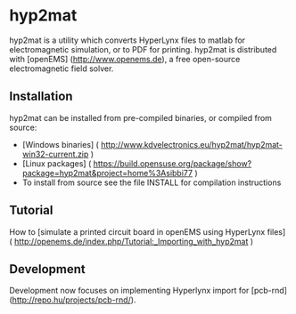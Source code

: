 # hyp2mat

hyp2mat is a utility which converts HyperLynx files to matlab for electromagnetic simulation, or to PDF for printing.
hyp2mat is distributed with [openEMS] (http://www.openems.de), a free open-source electromagnetic field solver.

## Installation

hyp2mat can be installed from pre-compiled binaries, or compiled from source:

* [Windows binaries] ( http://www.kdvelectronics.eu/hyp2mat/hyp2mat-win32-current.zip )
* [Linux packages] ( https://build.opensuse.org/package/show?package=hyp2mat&project=home%3Asibbi77 )
* To install from source see the file INSTALL for compilation instructions

## Tutorial

How to [simulate a printed circuit board in openEMS using HyperLynx files] ( http://openems.de/index.php/Tutorial:_Importing_with_hyp2mat ) 

## Development

Development now focuses on implementing Hyperlynx import for [pcb-rnd] (http://repo.hu/projects/pcb-rnd/).
